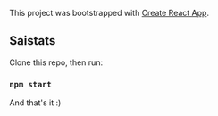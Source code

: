 This project was bootstrapped with [Create React App](https://github.com/facebook/create-react-app).

## Saistats

Clone this repo, then run:

### `npm start`

And that's it :)
